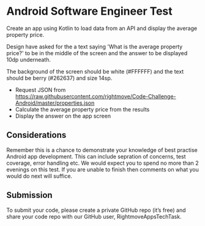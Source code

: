 # Android Software Engineer Test

Create an app using Kotlin to load data from an API and display the average property price.

Design have asked for the a text saying 'What is the average property price?' to be in the middle of the screen and the answer to be displayed 10dp underneath.

The background of the screen should be white (#FFFFFF) and the text should be berry (#262637) and size 14sp.

- Request JSON from https://raw.githubusercontent.com/rightmove/Code-Challenge-Android/master/properties.json
- Calculate the average property price from the results
- Display the answer on the app screen

## Considerations

Remember this is a chance to demonstrate your knowledge of best practise Android app development. This can include sepration of concerns, test coverage, error handling etc.
We would expect you to spend no more than 2 evenings on this test. If you are unable to finish then comments on what you would do next will suffice.

## Submission

To submit your code, please create a private GitHub repo (it’s free) and share your code repo with our GitHub user, RightmoveAppsTechTask. 
